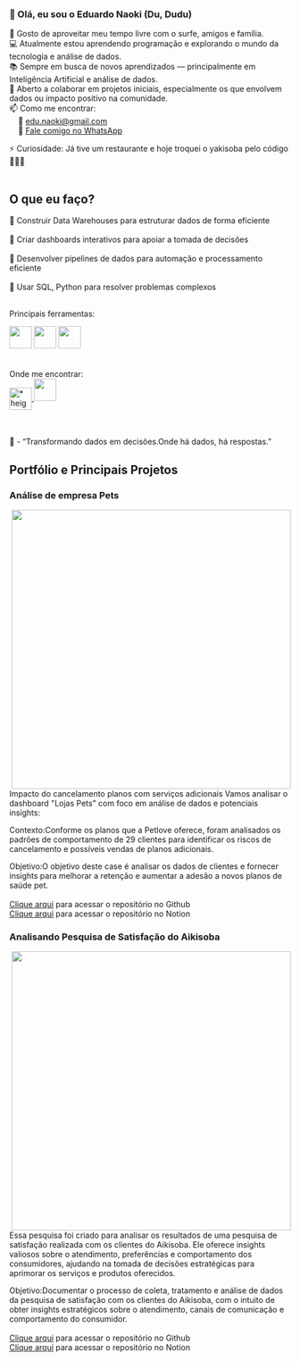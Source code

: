 ### 👋 Olá, eu sou o Eduardo Naoki (Du, Dudu)

🌊 Gosto de aproveitar meu tempo livre com o surfe, amigos e família.  
💻 Atualmente estou aprendendo programação e explorando o mundo da tecnologia e análise de dados.  
📚 Sempre em busca de novos aprendizados — principalmente em Inteligência Artificial e análise de dados.  
🤝 Aberto a colaborar em projetos iniciais, especialmente os que envolvem dados ou impacto positivo na comunidade.  
📫 Como me encontrar:  
&nbsp;&nbsp;&nbsp;&nbsp;📧 edu.naoki@gmail.com  
&nbsp;&nbsp;&nbsp;&nbsp;📱 <a href="https://wa.me/5548991249313" target="_blank">Fale comigo no WhatsApp</a>

⚡ Curiosidade: Já tive um restaurante e hoje troquei o yakisoba pelo código 🍜👨‍💻
<br><br>

 ## O que eu faço?
🔹 Construir Data Warehouses para estruturar dados de forma eficiente<br><br>
🔹 Criar dashboards interativos para apoiar a tomada de decisões<br><br>
🔹 Desenvolver pipelines de dados para automação e processamento eficiente<br><br>
🔹 Usar SQL, Python para resolver problemas complexos<br><br>

Principais ferramentas:
<div>
  <img height="40" width="40" src="https://github.com/BruceFonseca2/Portfolio/blob/main/linguagens/python.png?raw=true">
  <img height="40" width="40" src="https://github.com/BruceFonseca2/Portfolio/blob/main/linguagens/sql.png?raw=true">
  <img height="40" width="40" src="https://github.com/BruceFonseca2/Portfolio/blob/main/linguagens/power%20bi.png?raw=true">
</div>
<br><br>
Onde me encontrar:
<div>
  <a href="https://www.eduardonaokiwatanabe.com/" target="_blank">
    <img align="center" alt="* height="40" width="40"
    src="https://github.com/BruceFonseca/Portfolio/blob/main/social%20icons/web-link.png?raw=true">
  </a>
  <a href="www.linkedin.com/in/eduardo-watanabe-b7b0b61a2">
    <img height="40" width="40" 
    src="https://github.com/BruceFonseca2/Portfolio/blob/main/social%20icons/linkedin.png?raw=true">
  </a>
  
</div><br><br>

🧠 -  “Transformando dados em decisões.Onde há dados, há respostas.”

## Portfólio e Principais Projetos
### Análise de empresa Pets
<img align="right" width="500" src="https://github.com/dunaoki/Imagens/blob/main/Captura%20de%20Tela%202025-05-03%20%C3%A0s%2023.18.55.png?raw=true">

Impacto do cancelamento planos com serviços adicionais
Vamos analisar o dashboard "Lojas Pets" com foco em análise de dados e potenciais insights:

Contexto:Conforme os planos que a Petlove oferece, foram analisados os padrões de comportamento de 29 clientes para identificar os riscos de cancelamento e possíveis vendas de planos adicionais.

Objetivo:O objetivo deste case é analisar os dados de clientes e fornecer insights para melhorar a retenção e aumentar a adesão a novos planos de saúde pet.
<br>
<br>
<a href= "https://github.com/dunaoki/Projeto-Power-BI-Pets"> Clique arqui</a>
para acessar o repositório no Github<br>
<a href= "https://bolder-ice-30c.notion.site/Desenvolvendo-dashboard-em-Power-BI-1d54a17cfd55800cadd6c33a0fc104ed"> Clique arqui</a>
para acessar o repositório no Notion<br>

### Analisando Pesquisa de Satisfação do Aikisoba
<img align="right" width="500" src="https://github.com/dunaoki/Imagens/blob/main/Captura%20de%20Tela%202025-05-04%20%C3%A0s%2014.42.47.png?raw=true">

Essa pesquisa foi criado para analisar os resultados de uma pesquisa de satisfação realizada com os clientes do Aikisoba. Ele oferece insights valiosos sobre o atendimento, preferências e comportamento dos consumidores, ajudando na tomada de decisões estratégicas para aprimorar os serviços e produtos oferecidos.


Objetivo:Documentar o processo de coleta, tratamento e análise de dados da pesquisa de satisfação com os clientes do Aikisoba, com o intuito de obter insights estratégicos sobre o atendimento, canais de comunicação e comportamento do consumidor.
<br>
<br>
<a href= "https://github.com/dunaoki/Pesquisa-Aikisoba"> Clique arqui</a>
para acessar o repositório no Github<br>
<a href= "https://www.notion.so/Pesquisa-de-Satisfa-o-Aikisoba-Documenta-o-1e94a17cfd5580539529d1bec34df47b?pvs=12"> Clique arqui</a>
para acessar o repositório no Notion<br>

<!-- Você pode adicionar badges ou estatísticas do GitHub abaixo, se quiser -->

<!--
![Estatísticas do GitHub](https://github-readme-stats.vercel.app/api?username=dunaoki&show_icons=true&theme=radical)
-->

<!---
dunaoki/dunaoki is a ✨ special ✨ repository because its `README.md` (this file) appears on your GitHub profile.
You can click the Preview link to take a look at your changes.
--->

